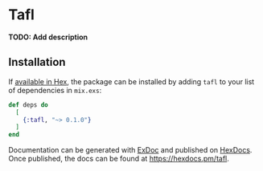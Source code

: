 # Tafl

**TODO: Add description**

## Installation

If [available in Hex](https://hex.pm/docs/publish), the package can be installed
by adding `tafl` to your list of dependencies in `mix.exs`:

```elixir
def deps do
  [
    {:tafl, "~> 0.1.0"}
  ]
end
```

Documentation can be generated with [ExDoc](https://github.com/elixir-lang/ex_doc)
and published on [HexDocs](https://hexdocs.pm). Once published, the docs can
be found at <https://hexdocs.pm/tafl>.

